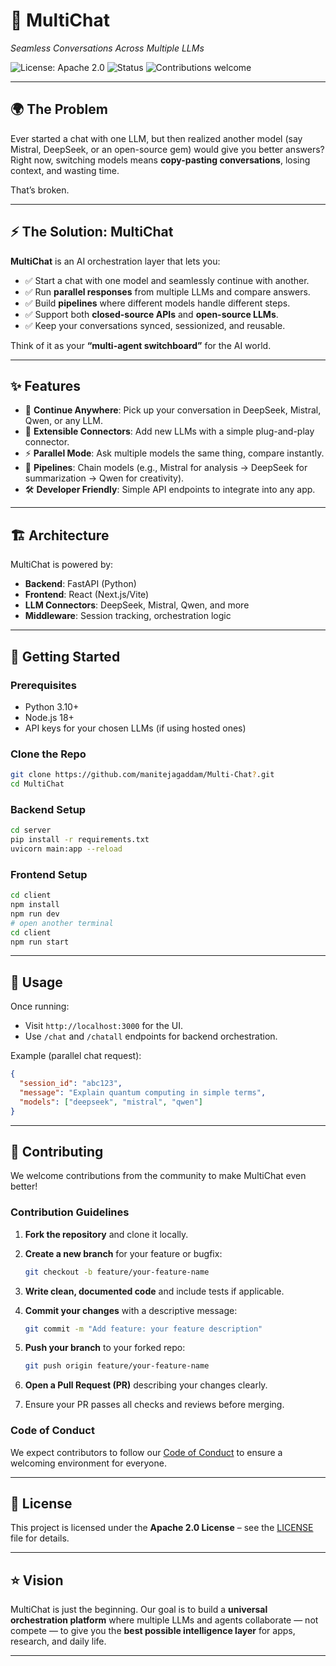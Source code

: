 # 🤖 MultiChat

*Seamless Conversations Across Multiple LLMs*

![License: Apache 2.0](https://img.shields.io/badge/License-Apache_2.0-blue.svg)
![Status](https://img.shields.io/badge/status-active-success.svg)
![Contributions welcome](https://img.shields.io/badge/contributions-welcome-brightgreen.svg)

---

## 🌍 The Problem

Ever started a chat with one LLM, but then realized another model (say Mistral, DeepSeek, or an open-source gem) would give you better answers?
Right now, switching models means **copy-pasting conversations**, losing context, and wasting time.

That’s broken.

---

## ⚡ The Solution: MultiChat

**MultiChat** is an AI orchestration layer that lets you:

* ✅ Start a chat with one model and seamlessly continue with another.
* ✅ Run **parallel responses** from multiple LLMs and compare answers.
* ✅ Build **pipelines** where different models handle different steps.
* ✅ Support both **closed-source APIs** and **open-source LLMs**.
* ✅ Keep your conversations synced, sessionized, and reusable.

Think of it as your **“multi-agent switchboard”** for the AI world.

---

## ✨ Features

* 🔄 **Continue Anywhere**: Pick up your conversation in DeepSeek, Mistral, Qwen, or any LLM.
* 🧩 **Extensible Connectors**: Add new LLMs with a simple plug-and-play connector.
* ⚡ **Parallel Mode**: Ask multiple models the same thing, compare instantly.
* 📡 **Pipelines**: Chain models (e.g., Mistral for analysis → DeepSeek for summarization → Qwen for creativity).
* 🛠 **Developer Friendly**: Simple API endpoints to integrate into any app.

---

## 🏗 Architecture

MultiChat is powered by:

* **Backend**: FastAPI (Python)
* **Frontend**: React (Next.js/Vite)
* **LLM Connectors**: DeepSeek, Mistral, Qwen, and more
* **Middleware**: Session tracking, orchestration logic

---

## 🚀 Getting Started

### Prerequisites

* Python 3.10+
* Node.js 18+
* API keys for your chosen LLMs (if using hosted ones)

### Clone the Repo

```bash
git clone https://github.com/manitejagaddam/Multi-Chat?.git
cd MultiChat
```

### Backend Setup

```bash
cd server
pip install -r requirements.txt
uvicorn main:app --reload
```

### Frontend Setup

```bash
cd client
npm install
npm run dev
# open another terminal
cd client
npm run start
```

---

## 🧩 Usage

Once running:

* Visit `http://localhost:3000` for the UI.
* Use `/chat` and `/chatall` endpoints for backend orchestration.

Example (parallel chat request):

```json
{
  "session_id": "abc123",
  "message": "Explain quantum computing in simple terms",
  "models": ["deepseek", "mistral", "qwen"]
}
```

---

## 🤝 Contributing

We welcome contributions from the community to make MultiChat even better!

### Contribution Guidelines

1. **Fork the repository** and clone it locally.
2. **Create a new branch** for your feature or bugfix:

   ```bash
   git checkout -b feature/your-feature-name
   ```
3. **Write clean, documented code** and include tests if applicable.
4. **Commit your changes** with a descriptive message:

   ```bash
   git commit -m "Add feature: your feature description"
   ```
5. **Push your branch** to your forked repo:

   ```bash
   git push origin feature/your-feature-name
   ```
6. **Open a Pull Request (PR)** describing your changes clearly.
7. Ensure your PR passes all checks and reviews before merging.

### Code of Conduct

We expect contributors to follow our [Code of Conduct](./CODE_OF_CONDUCT.md) to ensure a welcoming environment for everyone.

---

## 📜 License

This project is licensed under the **Apache 2.0 License** – see the [LICENSE](./LICENSE) file for details.

---

## ⭐ Vision

MultiChat is just the beginning.
Our goal is to build a **universal orchestration platform** where multiple LLMs and agents collaborate — not compete — to give you the **best possible intelligence layer** for apps, research, and daily life.

---
